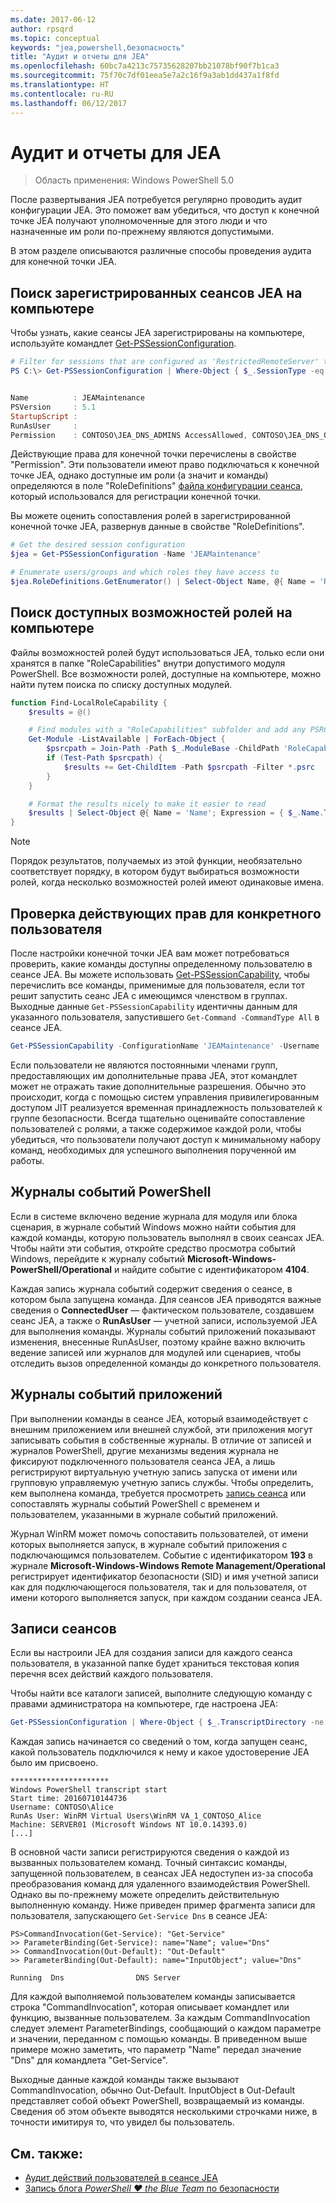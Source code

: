```yaml
---
ms.date: 2017-06-12
author: rpsqrd
ms.topic: conceptual
keywords: "jea,powershell,безопасность"
title: "Аудит и отчеты для JEA"
ms.openlocfilehash: 60bc7a4213c75735628207bb21078bf90f7b1ca3
ms.sourcegitcommit: 75f70c7df01eea5e7a2c16f9a3ab1dd437a1f8fd
ms.translationtype: HT
ms.contentlocale: ru-RU
ms.lasthandoff: 06/12/2017
---
```

# <a name="auditing-and-reporting-on-jea"></a>Аудит и отчеты для JEA

> Область применения: Windows PowerShell 5.0

После развертывания JEA потребуется регулярно проводить аудит конфигурации JEA.
Это поможет вам убедиться, что доступ к конечной точке JEA получают уполномоченные для этого люди и что назначенные им роли по-прежнему являются допустимыми.

В этом разделе описываются различные способы проведения аудита для конечной точки JEA.

## <a name="find-registered-jea-sessions-on-a-machine"></a>Поиск зарегистрированных сеансов JEA на компьютере

Чтобы узнать, какие сеансы JEA зарегистрированы на компьютере, используйте командлет [Get-PSSessionConfiguration](https://msdn.microsoft.com/en-us/powershell/reference/5.1/microsoft.powershell.core/get-pssessionconfiguration).

```powershell
# Filter for sessions that are configured as 'RestrictedRemoteServer' to find JEA-like session configurations
PS C:\> Get-PSSessionConfiguration | Where-Object { $_.SessionType -eq 'RestrictedRemoteServer' }


Name          : JEAMaintenance
PSVersion     : 5.1
StartupScript :
RunAsUser     :
Permission    : CONTOSO\JEA_DNS_ADMINS AccessAllowed, CONTOSO\JEA_DNS_OPERATORS AccessAllowed, CONTOSO\JEA_DNS_AUDITORS AccessAllowed
```

Действующие права для конечной точки перечислены в свойстве "Permission".
Эти пользователи имеют право подключаться к конечной точке JEA, однако доступные им роли (а значит и команды) определяются в поле "RoleDefinitions" [файла конфигурации сеанса](session-configurations.md), который использовался для регистрации конечной точки.

Вы можете оценить сопоставления ролей в зарегистрированной конечной точке JEA, развернув данные в свойстве "RoleDefinitions".

```powershell
# Get the desired session configuration
$jea = Get-PSSessionConfiguration -Name 'JEAMaintenance'

# Enumerate users/groups and which roles they have access to
$jea.RoleDefinitions.GetEnumerator() | Select-Object Name, @{ Name = 'Role Capabilities'; Expression = { $_.Value.RoleCapabilities } }
```

## <a name="find-available-role-capabilities-on-the-machine"></a>Поиск доступных возможностей ролей на компьютере

Файлы возможностей ролей будут использоваться JEA, только если они хранятся в папке "RoleCapabilities" внутри допустимого модуля PowerShell.
Все возможности ролей, доступные на компьютере, можно найти путем поиска по списку доступных модулей.

```powershell
function Find-LocalRoleCapability {
    $results = @()

    # Find modules with a "RoleCapabilities" subfolder and add any PSRC files to the result set
    Get-Module -ListAvailable | ForEach-Object {
        $psrcpath = Join-Path -Path $_.ModuleBase -ChildPath 'RoleCapabilities'
        if (Test-Path $psrcpath) {
            $results += Get-ChildItem -Path $psrcpath -Filter *.psrc
        }
    }

    # Format the results nicely to make it easier to read
    $results | Select-Object @{ Name = 'Name'; Expression = { $_.Name.TrimEnd('.psrc') }}, @{ Name = 'Path'; Expression = { $_.FullName }} | Sort-Object Name
}
```

> [!NOTE]
> Порядок результатов, получаемых из этой функции, необязательно соответствует порядку, в котором будут выбираться возможности ролей, когда несколько возможностей ролей имеют одинаковые имена.

## <a name="check-effective-rights-for-a-specific-user"></a>Проверка действующих прав для конкретного пользователя

После настройки конечной точки JEA вам может потребоваться проверить, какие команды доступны определенному пользователю в сеансе JEA.
Вы можете использовать [Get-PSSessionCapability](https://msdn.microsoft.com/powershell/reference/5.1/microsoft.powershell.core/Get-PSSessionCapability), чтобы перечислить все команды, применимые для пользователя, если тот решит запустить сеанс JEA с имеющимся членством в группах.
Выходные данные `Get-PSSessionCapability` идентичны данным для указанного пользователя, запустившего `Get-Command -CommandType All` в сеансе JEA.

```powershell
Get-PSSessionCapability -ConfigurationName 'JEAMaintenance' -Username 'CONTOSO\Alice'
```

Если пользователи не являются постоянными членами групп, предоставляющих им дополнительные права JEA, этот командлет может не отражать такие дополнительные разрешения.
Обычно это происходит, когда с помощью систем управления привилегированным доступом JIT реализуется временная принадлежность пользователей к группе безопасности.
Всегда тщательно оценивайте сопоставление пользователей с ролями, а также содержимое каждой роли, чтобы убедиться, что пользователи получают доступ к минимальному набору команд, необходимых для успешного выполнения порученной им работы.

## <a name="powershell-event-logs"></a>Журналы событий PowerShell

Если в системе включено ведение журнала для модуля или блока сценария, в журнале событий Windows можно найти события для каждой команды, которую пользователь выполнял в своих сеансах JEA.
Чтобы найти эти события, откройте средство просмотра событий Windows, перейдите к журналу событий **Microsoft-Windows-PowerShell/Operational** и найдите событие с идентификатором **4104**.

Каждая запись журнала событий содержит сведения о сеансе, в котором была запущена команда.
Для сеансов JEA приводятся важные сведения о **ConnectedUser** — фактическом пользователе, создавшем сеанс JEA, а также о **RunAsUser** — учетной записи, используемой JEA для выполнения команды.
Журналы событий приложений показывают изменения, внесенные RunAsUser, поэтому крайне важно включить ведение записей или журналов для модулей или сценариев, чтобы отследить вызов определенной команды до конкретного пользователя.

## <a name="application-event-logs"></a>Журналы событий приложений

При выполнении команды в сеансе JEA, который взаимодействует с внешним приложением или внешней службой, эти приложения могут записывать события в собственные журналы.
В отличие от записей и журналов PowerShell, другие механизмы ведения журнала не фиксируют подключенного пользователя сеанса JEA, а лишь регистрируют виртуальную учетную запись запуска от имени или групповую управляемую учетную запись службы.
Чтобы определить, кем выполнена команда, требуется просмотреть [запись сеанса](#session-transcripts) или сопоставлять журналы событий PowerShell с временем и пользователем, указанными в журнале событий приложений.

Журнал WinRM может помочь сопоставить пользователей, от имени которых выполняется запуск, в журнале событий приложения с подключающимся пользователем.
Событие с идентификатором **193** в журнале **Microsoft-Windows-Windows Remote Management/Operational** регистрирует идентификатор безопасности (SID) и имя учетной записи как для подключающегося пользователя, так и для пользователя, от имени которого выполняется запуск, при каждом создании сеанса JEA.

## <a name="session-transcripts"></a>Записи сеансов

Если вы настроили JEA для создания записи для каждого сеанса пользователя, в указанной папке будет храниться текстовая копия перечня всех действий каждого пользователя.

Чтобы найти все каталоги записей, выполните следующую команду с правами администратора на компьютере, где настроена JEA:

```powershell
Get-PSSessionConfiguration | Where-Object { $_.TranscriptDirectory -ne $null } | Format-Table Name, TranscriptDirectory
```

Каждая запись начинается со сведений о том, когда запущен сеанс, какой пользователь подключился к нему и какое удостоверение JEA было им присвоено.

```
**********************
Windows PowerShell transcript start
Start time: 20160710144736
Username: CONTOSO\Alice
RunAs User: WinRM Virtual Users\WinRM VA_1_CONTOSO_Alice
Machine: SERVER01 (Microsoft Windows NT 10.0.14393.0)
[...]
```

В основной части записи регистрируются сведения о каждой из вызванных пользователем команд.
Точный синтаксис команды, запущенной пользователем, в сеансах JEA недоступен из-за способа преобразования команд для удаленного взаимодействия PowerShell. Однако вы по-прежнему можете определить действительную выполненную команду.
Ниже приведен пример фрагмента записи для пользователя, запускающего `Get-Service Dns` в сеансе JEA:

```
PS>CommandInvocation(Get-Service): "Get-Service"
>> ParameterBinding(Get-Service): name="Name"; value="Dns"
>> CommandInvocation(Out-Default): "Out-Default"
>> ParameterBinding(Out-Default): name="InputObject"; value="Dns"

Running  Dns                DNS Server
```

Для каждой выполняемой пользователем команды записывается строка "CommandInvocation", которая описывает командлет или функцию, вызванные пользователем.
За каждым CommandInvocation следует элемент ParameterBindings, сообщающий о каждом параметре и значении, переданном с помощью команды.
В приведенном выше примере можно заметить, что параметр "Name" передал значение "Dns" для командлета "Get-Service".

Выходные данные каждой команды также вызывают CommandInvocation, обычно Out-Default. InputObject в Out-Default представляет собой объект PowerShell, возвращаемый из команды.
Сведения об этом объекте выводятся несколькими строчками ниже, в точности имитируя то, что увидел бы пользователь.

## <a name="see-also"></a>См. также:

- [Аудит действий пользователей в сеансе JEA](audit-and-report.md)
- [Запись блога *PowerShell ♥ the Blue Team* по безопасности](https://blogs.msdn.microsoft.com/powershell/2015/06/09/powershell-the-blue-team/)

